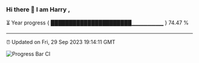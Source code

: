 ### Hi there 👋 I am Harry , 

⏳ Year progress { ██████████████████████▁▁▁▁▁▁▁▁ } 74.47 %

---

⏰ Updated on Fri, 29 Sep 2023 19:14:11 GMT

![Progress Bar CI](https://github.com/duykhang68/duykhang68/workflows/Progress%20Bar%20CI/badge.svg)
